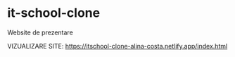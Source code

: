 # it-school-clone
Website de prezentare

VIZUALIZARE SITE:
https://itschool-clone-alina-costa.netlify.app/index.html
